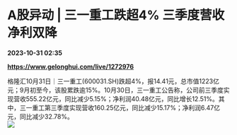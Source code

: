 # A股异动 | 三一重工跌超4% 三季度营收净利双降

**2023-10-31 02:35**

**https://www.gelonghui.com/live/1272976**

格隆汇10月31日｜三一重工(600031.SH)跌超4%，报14.41元，总市值1223亿元；9月初至今，该股累跌逾15%。10月30日，三一重工公告称，公司前三季度实现营收555.22亿元，同比减少5.15%；净利润40.48亿元，同比增长12.51%。其中，三一重工第三季度实现营收160.25亿元，同比减少15.17%；净利润6.47亿元，同比减少32.78%。  
![](https://img5.gelonghui.com/live/c5ab1-60fa4b0f-4568-44dc-8ce8-e3a824d248c1.jpg)
